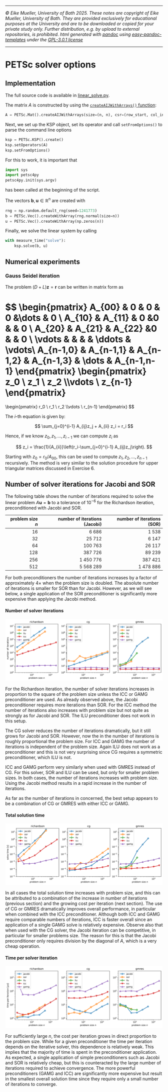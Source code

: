 
----

*&#169; Eike Mueller, University of Bath 2025. These notes are copyright of Eike Mueller, University of Bath. They are provided exclusively for educational purposes at the University and are to be downloaded or copied for your private study only. Further distribution, e.g. by upload to external repositories, is prohibited. html generated with [pandoc](https://pandoc.org/) using [easy-pandoc-templates](https://github.com/ryangrose/easy-pandoc-templates) under the [GPL-3.0.1 license](https://github.com/ryangrose/easy-pandoc-templates?tab=GPL-3.0-1-ov-file#readme)*

----

# PETSc solver options

## Implementation
The full source code is available in [linear_solve.py](linear_solve.py).

The matrix $A$ is constructed by using the [`createAIJWithArrays()` function](https://petsc.org/release/petsc4py/reference/petsc4py.PETSc.Mat.html#petsc4py.PETSc.Mat.createAIJWithArrays):

```Python
A = PETSc.Mat().createAIJWithArrays(size=(n, n), csr=(row_start, col_indices, values))
```

Next, we set up the KSP object, set its operator and call `setFromOptions()` to parse the command line options
```Python
ksp = PETSc.KSP().create()
ksp.setOperators(A)
ksp.setFromOptions()
```
For this to work, it is important that

```Python
import sys
import petsc4py
petsc4py.init(sys.argv)
```
has been called at the beginning of the script.

The vectors $\boldsymbol{b}, \boldsymbol{u}\in\mathbb{R}^n$ are created with

```Python
rng = np.random.default_rng(seed=1241773)
b = PETSc.Vec().createWithArray(rng.normal(size=n))
u = PETSc.Vec().createWithArray(np.zeros(n))
```
Finally, we solve the linear system by calling
```Python
with measure_time("solve"):
    ksp.solve(b, u)
```

## Numerical experiments

### Gauss Seidel iteration
The problem $(D+L)\boldsymbol{z} = \boldsymbol{r}$ can be written in matrix form as

$$
\begin{pmatrix}
A_{00} & 0 & 0 & 0 &\dots & 0 \\
A_{10} & A_{11} & 0 &0 & & 0 \\
A_{20} & A_{21} & A_{22} &0 & & 0 \\
\vdots & & & & \ddots & \vdots\\ 
A_{n-1,0} & A_{n-1,1} & A_{n-1,2} & A_{n-1,3} & \dots & A_{n-1,n-1}
\end{pmatrix}
\begin{pmatrix}
z_0 \\ z_1 \\ z_2 \\\vdots \\ z_{n-1}
\end{pmatrix}
=
\begin{pmatrix}
r_0 \\ r_1 \\ r_2 \\\vdots \\ r_{n-1}
\end{pmatrix}
$$

The $i$-th equation is given by:

$$
\sum_{j=0}^{i-1} A_{ij}z_j + A_{ii} z_i = r_i
$$

Hence, if we know $z_0,z_1,\dots,z_{i-1}$ we can compute $z_i$ as

$$
z_i = \frac{1}{A_{ii}}\left(r_i-\sum_{j=0}^{i-1} A_{ij}z_j\right).
$$

Starting with $z_0 = r_0/A_{00}$, this can be used to compute $z_1,z_2,\dots,z_{n-1}$ recursively. The method is very similar to the solution procedure for upper triangular matrices discussed in Exercise 6.

## Number of solver iterations for Jacobi and SOR
The following table shows the number of iterations required to solve the linear problem $A\boldsymbol{u}=\boldsymbol{b}$ to a tolerance of $10^{-6}$ for the Richardson iteration, preconditioned with Jacobi and SOR.

| problem size $n$ | number of iterations (Jacobi) | number of iterations (SOR) |
| ---:             | ---:                          | ---:                       |
| 16               |                         6 686 |                      1 538 |
| 32               |                        25 712 |                      6 147 |
| 64               |                      100 763  |                    26 117  |
| 128              |                       387 726 |                     89 239 |
| 256              |                     1 450 776 |                    387 421 |
| 512              |                     5 568 289 |                  1 478 886 |

For both preconditioners the number of iterations increases by a factor of approximately $4\times$ when the problem size is doubled. The absolute number of iterations is smaller for SOR than for Jacobi. However, as we will see below, a single application of the SOR preconditioner is significantly more expensive than applying the Jacobi method.

#### Number of solver iterations

![Number of solver iterations](niter.svg)

For the Richardson iteration, the number of solver iterations increases in proportion to the square of the problem size unless the ICC or GAMG preconditioner are used. As already observed above, the Jacobi preconditioner requires more iterations than SOR. For the ICC method the number of iterations also increases with problem size but not quite as strongly as for Jacobi and SOR. The ILU preconditioner does not work in this setup.

The CG solver reduces the number of iterations dramatically, but it still grows for Jacobi and SOR. However, now the in the number of iterations is roughly  proportional the problem size. For ICC and GAMG the number of iterations is independent of the problem size. Again ILU does not work as a preconditioner and this is not very surprising since CG requires a symmetric preconditioner, which ILU is not.

ICC and GAMG perform very similarly when used with GMRES instead of CG. For this solver, SOR and ILU can be used, but only for smaller problem sizes. In both cases, the number of iterations increases with problem size. Using the Jacobi method results in a rapid increase in the number of iterations.

As far as the number of iterations in concerned, the best setup appears to be a combination of CG or GMRES with either ICC or GAMG.
#### Total solution time

![Total solution time](tsolve.svg)

In all cases the total solution time increases with problem size, and this can be attributed to a combination of the increase in number of iterations (previous section) and the growing cost per iteration (next section). The use of CG or GMRES dramatically improves overall performance, in particular when combined with the ICC preconditioner. Although both ICC and GAMG require comparable numbers of iterations, ICC is faster overall since an application of a single GAMG solve is relatively expensive. Observe also that when used with the CG solver, the Jacobi iteration can be competitive, in particular for smaller problems size. The reason for this is that the Jacobi preconditioner only requires division by the diagonal of $A$, which is a very cheap operation.

#### Time per solver iteration

![Time per solver iteration](titer.svg)

For sufficiently large $n$, the cost per iteration grows in direct proportion to the problem size. While for a given preconditioner the time per iteration depends on the iterative solver, this dependence is relatively weak. This implies that the majority of time is spent in the preconditioner application. As expected, a single application of simple preconditioners such as Jacobi and SOR is relatively cheap, but this is counteracted by the large number of iterations required to achieve convergence. The more powerful preconditioners (GAMG and ICC) are significantly more expensive but result in the smallest overall solution time since they require only a small number of iterations to converge.